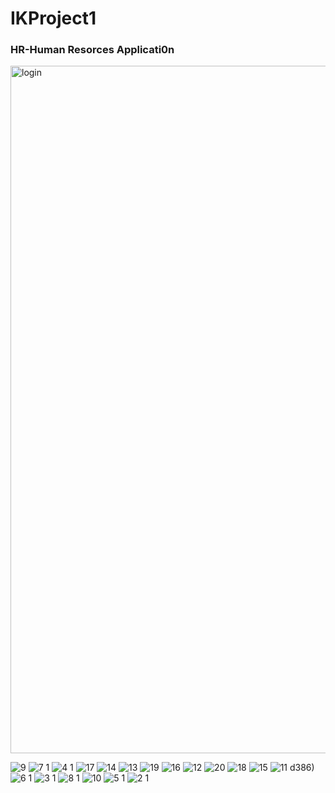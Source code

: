 # IKProject1
<h3>HR-Human Resorces Applicati0n</h3> 
<img width="1100" alt="login" src="https://github.com/user-attachments/assets/c652b0a4-012f-47b2-a28d-f9664f1e3a9c">

![9](https://github.com/user-attachments/assets/623bfd36-0a70-4daf-bb77-2e04f22eb5aa)
![7 1](https://github.com/user-attachments/assets/83185c84-ac9f-4f6d-a53f-6665e612e339)
![4 1](https://github.com/user-attachments/assets/ca994eeb-a772-4c65-a9bf-387f2a0c)
![17](https://github.com/user-attachments/assets/9c2f6480-47e7-45a0-84e7-167137ab76ba)
![14](https://github.com/user-attachments/assets/b9a07904-0ce7-4b33-8f8c-47f0af93556c)
![13](https://github.com/user-attachments/assets/924a4cb8-b5e0-44a8-8186-88544e18943d)
![19](https://github.com/user-attachments/assets/53803396-3d15-49bf-8f4d-19c0fd4fb5cd)
![16](https://github.com/user-attachments/assets/99e51848-45a3-4b09-9403-04d578c74ed4)
![12](https://github.com/user-attachments/assets/bbd89037-4977-4239-9925-80810abf92fc)
![20](https://github.com/user-attachments/assets/7ac239d6-2f37-44b7-be0a-6f77cd3b8519)
![18](https://github.com/user-attachments/assets/ea405f32-6748-4771-b827-916f20bf6f70)
![15](https://github.com/user-attachments/assets/945b06ad-4ff3-4653-b99f-9741f7a8a6e3)
![11](https://github.com/user-attachments/assets/f84d02dc-41fa-47f8-9753-0b72c0d38615)
d386)
![6 1](https://github.com/user-attachments/assets/18a30574-4088-40e6-a894-e6a29795b41d)
![3 1](https://github.com/user-attachments/assets/c8c35e45-6ca7-4c25-b47d-61fb406f0c8f)
![8 1](https://github.com/user-attachments/assets/6be3ec93-f2c4-4029-ae08-c56a60713103)
![10](https://github.com/user-attachments/assets/cce043cd-e6a4-462f-a2ea-326b2dc5a118)
![5 1](https://github.com/user-attachments/assets/e689164b-73d1-4f37-ba19-51c5a0cf28a7)
![2 1](https://github.com/user-attachments/assets/4be61672-a6b2-4330-98f9-ec4ed87e3a45)

